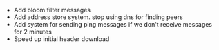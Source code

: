 - Add bloom filter messages
- Add address store system. stop using dns for finding peers
- Add system for sending ping messages if we don't receive messages for 2 minutes
- Speed up initial header download
